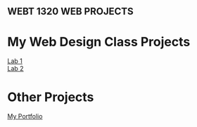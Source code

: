 ## WEBT 1320 WEB PROJECTS


<h1>My Web Design Class Projects</h1>
<a href="Lab1/index.html" target="_blank">Lab 1</a><br>
<a href="Lab2/index.html" target="_blank">Lab 2</a>
<h1>Other Projects</h1>
<a href="Demo/index.html" target="_blank">My Portfolio</a>
